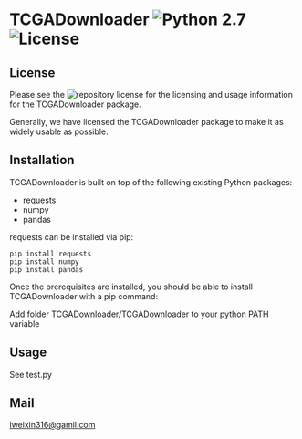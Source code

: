 # TCGADownloader ![Python 2.7](https://img.shields.io/badge/python-2.7-blue.svg) ![License](https://img.shields.io/badge/license-MIT%20License-blue.svg)

## License

Please see the ![repository license](https://github.com/WilsonYangLiu/TCGADownload/blob/master/LICENSE) for the licensing and usage information for the TCGADownloader package.

Generally, we have licensed the TCGADownloader package to make it as widely usable as possible.

## Installation

TCGADownloader is built on top of the following existing Python packages:

* requests
* numpy
* pandas

requests can be installed via pip:

```
pip install requests
pip install numpy
pip install pandas
```

Once the prerequisites are installed, you should be able to install TCGADownloader with a pip command:

Add folder TCGADownloader/TCGADownloader to your python PATH variable

## Usage

See test.py

## Mail

lweixin316@gamil.com
